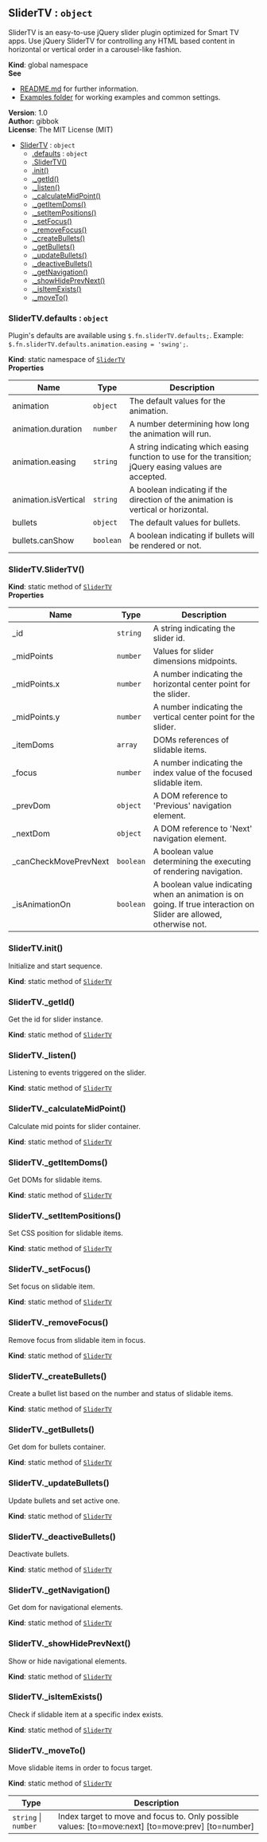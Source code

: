 <a name="SliderTV"></a>
## SliderTV : <code>object</code>
SliderTV is an easy-to-use jQuery slider plugin optimized for Smart TV apps. Use jQuery SliderTV for controlling any HTML based content in horizontal or vertical order in a carousel-like fashion.

**Kind**: global namespace  
**See**

- [README.md](../README.md) for further information.
- [Examples folder](../examples) for working examples and common settings.

**Version**: 1.0  
**Author:** gibbok  
**License**: The MIT License (MIT)  

* [SliderTV](#SliderTV) : <code>object</code>
    * [.defaults](#SliderTV.defaults) : <code>object</code>
    * [.SliderTV()](#SliderTV.SliderTV)
    * [.init()](#SliderTV.init)
    * [._getId()](#SliderTV._getId)
    * [._listen()](#SliderTV._listen)
    * [._calculateMidPoint()](#SliderTV._calculateMidPoint)
    * [._getItemDoms()](#SliderTV._getItemDoms)
    * [._setItemPositions()](#SliderTV._setItemPositions)
    * [._setFocus()](#SliderTV._setFocus)
    * [._removeFocus()](#SliderTV._removeFocus)
    * [._createBullets()](#SliderTV._createBullets)
    * [._getBullets()](#SliderTV._getBullets)
    * [._updateBullets()](#SliderTV._updateBullets)
    * [._deactiveBullets()](#SliderTV._deactiveBullets)
    * [._getNavigation()](#SliderTV._getNavigation)
    * [._showHidePrevNext()](#SliderTV._showHidePrevNext)
    * [._isItemExists()](#SliderTV._isItemExists)
    * [._moveTo()](#SliderTV._moveTo)

<a name="SliderTV.defaults"></a>
### SliderTV.defaults : <code>object</code>
Plugin's defaults are available using `$.fn.sliderTV.defaults;`.Example: `$.fn.sliderTV.defaults.animation.easing = 'swing';`.

**Kind**: static namespace of <code>[SliderTV](#SliderTV)</code>  
**Properties**

| Name | Type | Description |
| --- | --- | --- |
| animation | <code>object</code> | The default values for the animation. |
| animation.duration | <code>number</code> | A number determining how long the animation will run. |
| animation.easing | <code>string</code> | A string indicating which easing function to use for the transition; jQuery easing values are accepted. |
| animation.isVertical | <code>string</code> | A boolean indicating if the direction of the animation is vertical or horizontal. |
| bullets | <code>object</code> | The default values for bullets. |
| bullets.canShow | <code>boolean</code> | A boolean indicating if bullets will be rendered or not. |

<a name="SliderTV.SliderTV"></a>
### SliderTV.SliderTV()
**Kind**: static method of <code>[SliderTV](#SliderTV)</code>  
**Properties**

| Name | Type | Description |
| --- | --- | --- |
| _id | <code>string</code> | A string indicating the slider id. |
| _midPoints | <code>number</code> | Values for slider dimensions midpoints. |
| _midPoints.x | <code>number</code> | A number indicating the horizontal center point for the slider. |
| _midPoints.y | <code>number</code> | A number indicating the vertical center point for the slider. |
| _itemDoms | <code>array</code> | DOMs references of slidable items. |
| _focus | <code>number</code> | A number indicating the index value of the focused slidable item. |
| _prevDom | <code>object</code> | A DOM reference to 'Previous' navigation element. |
| _nextDom | <code>object</code> | A DOM reference to 'Next' navigation element. |
| _canCheckMovePrevNext | <code>boolean</code> | A boolean value determining the executing of rendering navigation. |
| _isAnimationOn | <code>boolean</code> | A boolean value indicating when an animation is on going. If true interaction on Slider are allowed, otherwise not. |

<a name="SliderTV.init"></a>
### SliderTV.init()
Initialize and start sequence.

**Kind**: static method of <code>[SliderTV](#SliderTV)</code>  
<a name="SliderTV._getId"></a>
### SliderTV._getId()
Get the id for slider instance.

**Kind**: static method of <code>[SliderTV](#SliderTV)</code>  
<a name="SliderTV._listen"></a>
### SliderTV._listen()
Listening to events triggered on the slider.

**Kind**: static method of <code>[SliderTV](#SliderTV)</code>  
<a name="SliderTV._calculateMidPoint"></a>
### SliderTV._calculateMidPoint()
Calculate mid points for slider container.

**Kind**: static method of <code>[SliderTV](#SliderTV)</code>  
<a name="SliderTV._getItemDoms"></a>
### SliderTV._getItemDoms()
Get DOMs for slidable items.

**Kind**: static method of <code>[SliderTV](#SliderTV)</code>  
<a name="SliderTV._setItemPositions"></a>
### SliderTV._setItemPositions()
Set CSS position for slidable items.

**Kind**: static method of <code>[SliderTV](#SliderTV)</code>  
<a name="SliderTV._setFocus"></a>
### SliderTV._setFocus()
Set focus on slidable item.

**Kind**: static method of <code>[SliderTV](#SliderTV)</code>  
<a name="SliderTV._removeFocus"></a>
### SliderTV._removeFocus()
Remove focus from slidable item in focus.

**Kind**: static method of <code>[SliderTV](#SliderTV)</code>  
<a name="SliderTV._createBullets"></a>
### SliderTV._createBullets()
Create a bullet list based on the number and status of slidable items.

**Kind**: static method of <code>[SliderTV](#SliderTV)</code>  
<a name="SliderTV._getBullets"></a>
### SliderTV._getBullets()
Get dom for bullets container.

**Kind**: static method of <code>[SliderTV](#SliderTV)</code>  
<a name="SliderTV._updateBullets"></a>
### SliderTV._updateBullets()
Update bullets and set active one.

**Kind**: static method of <code>[SliderTV](#SliderTV)</code>  
<a name="SliderTV._deactiveBullets"></a>
### SliderTV._deactiveBullets()
Deactivate bullets.

**Kind**: static method of <code>[SliderTV](#SliderTV)</code>  
<a name="SliderTV._getNavigation"></a>
### SliderTV._getNavigation()
Get dom for navigational elements.

**Kind**: static method of <code>[SliderTV](#SliderTV)</code>  
<a name="SliderTV._showHidePrevNext"></a>
### SliderTV._showHidePrevNext()
Show or hide navigational elements.

**Kind**: static method of <code>[SliderTV](#SliderTV)</code>  
<a name="SliderTV._isItemExists"></a>
### SliderTV._isItemExists()
Check if slidable item at a specific index exists.

**Kind**: static method of <code>[SliderTV](#SliderTV)</code>  
<a name="SliderTV._moveTo"></a>
### SliderTV._moveTo()
Move slidable items in order to focus target.

**Kind**: static method of <code>[SliderTV](#SliderTV)</code>  

| Type | Description |
| --- | --- |
| <code>string</code> &#124; <code>number</code> | Index target to move and focus to. Only possible values: [to=move:next] [to=move:prev] [to=number] |

